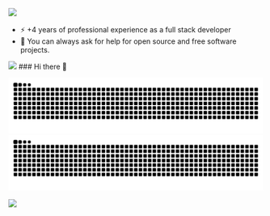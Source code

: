 <p align="left">
  <a href="https://www.linkedin.com/in/oghenemano-o-179aba206/" target="_blank">
    <img src=https://img.shields.io/badge/-LinkedIn-0e76a8?style=flat-square&logo=Linkedin&logoColor=white />
  </a>
</p>

- ⚡ +4 years of professional experience as a full stack developer
- 👯 You can always ask for help for open source and free software projects.
<img src="https://github-readme-stats.vercel.app/api?username=omoghaoghenemano&&show_icons=true&title_color=ffffff&icon_color=bb2acf&text_color=daf7dc&bg_color=151515"/>
### Hi there 👋

![github contribution grid snake animation](https://raw.githubusercontent.com/omoghaoghenemano/omoghaoghenemano/output/github-contribution-grid-snake-dark.svg#gh-dark-mode-only)
![github contribution grid snake animation](https://raw.githubusercontent.com/omoghaoghenemano/omoghaoghenemano/output/github-contribution-grid-snake.svg#gh-light-mode-only)

![](https://komarev.com/ghpvc/?username=omoghaoghenemano)
